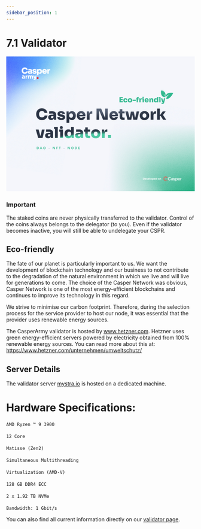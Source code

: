 ```yaml
---
sidebar_position: 1
---
```


# 7.1 Validator 

![alt-text](../pic/casperarmy_node.jpg)

### Important
The staked coins are never physically transferred to the validator. Control of the coins always belongs to the delegator (to you). Even if the validator becomes inactive, you will still be able to undelegate your CSPR.

## Eco-friendly

The fate of our planet is particularly important to us. We want the development of blockchain technology and our business to not contribute to the degradation of the natural environment in which we live and will live for generations to come. The choice of the Casper Network was obvious, Casper Network is one of the most energy-efficient blockchains and continues to improve its technology in this regard.

We strive to minimise our carbon footprint. Therefore, during the selection process for the service provider to host our node, it was essential that the provider uses renewable energy sources.

The CasperArmy validator is hosted by www.hetzner.com. Hetzner uses green energy-efficient servers powered by electricity obtained from 100% renewable energy sources. You can read more about this at: https://www.hetzner.com/unternehmen/umweltschutz/

## Server Details

The validator server <a href="https://mystra.io">mystra.io</a> is hosted on a dedicated machine.

# Hardware Specifications:

    AMD Ryzen ™ 9 3900

    12 Core

    Matisse (Zen2)

    Simultaneous Multithreading

    Virtualization (AMD-V)

    128 GB DDR4 ECC

    2 x 1.92 TB NVMe

    Bandwidth: 1 Gbit/s

You can also find all current information directly on our <a href="https://mystra.io/stake">validator page</a>.
